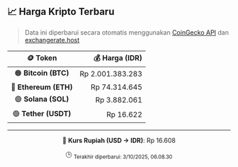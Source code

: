 

<!-- HARGA_KRIPTO -->
## 📈 Harga Kripto Terbaru

> Data ini diperbarui secara otomatis menggunakan [CoinGecko API](https://www.coingecko.com/) dan [exchangerate.host](https://exchangerate.host/)

<div align="center">

| 🪙 Token | 💰 Harga (IDR) |
|:------:|---------------:|
| 🟠 **Bitcoin (BTC)**   | Rp 2.001.383.283 |
| 🔵 **Ethereum (ETH)**  | Rp 74.314.645 |
| 🟣 **Solana (SOL)**    | Rp 3.882.061 |
| 🟢 **Tether (USDT)**   | Rp 16.622 |

---

💱 **Kurs Rupiah (USD → IDR)**: Rp 16.608

🕒 <sub>Terakhir diperbarui: 3/10/2025, 06.08.30</sub>

</div>
<!-- /HARGA_KRIPTO -->